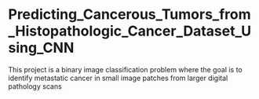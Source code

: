 # Predicting_Cancerous_Tumors_from_Histopathologic_Cancer_Dataset_Using_CNN
This project is a binary image classification problem where the goal is to identify metastatic cancer in small image patches from larger digital pathology scans
